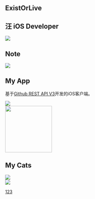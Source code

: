 ## ExistOrLive

## 汪 iOS Developer

![](https://github-readme-stats.vercel.app/api?username=ExistOrLive&show_icons=true&count_private=true)

## Note 

<a href="https://github.com/ExistOrLive/DocumentForLearning">
  <img src="https://github-readme-stats.vercel.app/api/pin/?username=ExistOrLive&repo=DocumentForLearning" />
</a>

## My App

基于[Github REST API V3](https://docs.github.com/en/rest)开发的iOS客户端。

<a href="https://github.com/MengAndJie/GithubClient">
  <img src="https://github-readme-stats.vercel.app/api/pin/?username=MengAndJie&repo=GithubClient" />
</a>

<div><a href="https://apps.apple.com/cn/app/zlgithubclient/id1498787032"><img src="https://gitee.com/existorlive/exist-or-live-pic/raw/master/appstoredownload.png" width=150></a></div>

## My Cats

<div><img src="https://gitee.com/existorlive/exist-or-live-pic/raw/master/IMG_3738.JPG"></div>

<div><img src="https://gitee.com/existorlive/exist-or-live-pic/raw/master/IMG_3739.JPG"></div>

[123](18351927991)
